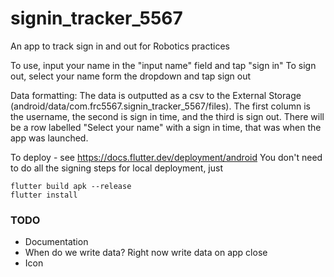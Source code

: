 # signin_tracker_5567

An app to track sign in and out for Robotics practices

To use, input your name in the "input name" field and tap "sign in"
To sign out, select your name form the dropdown and tap sign out

Data formatting:
The data is outputted as a csv to the External Storage (android/data/com.frc5567.signin_tracker_5567/files).
The first column is the username, the second is sign in time, and the third is sign out. There will be a
row labelled "Select your name" with a sign in time, that was when the app was launched.

To deploy - see https://docs.flutter.dev/deployment/android
You don't need to do all the signing steps for local deployment, just 
```
flutter build apk --release
flutter install
```


### TODO
 - Documentation
 - When do we write data? Right now write data on app close
 - Icon